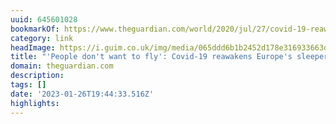 ```yaml
---
uuid: 645601028
bookmarkOf: https://www.theguardian.com/world/2020/jul/27/covid-19-reawakens-europe-sleeper-trains
category: link
headImage: https://i.guim.co.uk/img/media/065ddd6b1b2452d178e316933663d914e18e4692/0_432_6480_3888/master/6480.jpg?width=1200&height=630&quality=85&auto=format&fit=crop&overlay-align=bottom%2Cleft&overlay-width=100p&overlay-base64=L2ltZy9zdGF0aWMvb3ZlcmxheXMvdGctYWdlLTIwMjAucG5n&enable=upscale&s=286800dfcac12d512edfa7a1c8624f84
title: "'People don't want to fly': Covid-19 reawakens Europe's sleeper trains"
domain: theguardian.com
description: 
tags: []
date: '2023-01-26T19:44:33.516Z'
highlights: 
---
```




